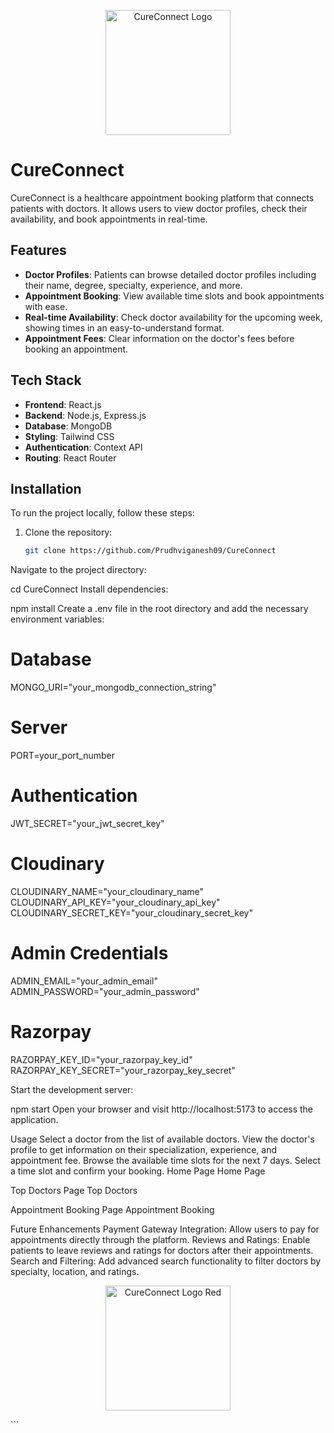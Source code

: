 <p align="center">
  <img src="https://github.com/user-attachments/assets/ece2611f-6ccb-4d6d-8bd8-4d62c82703b3" alt="CureConnect Logo" width="200"/>
</p>

# CureConnect

CureConnect is a healthcare appointment booking platform that connects patients with doctors. It allows users to view doctor profiles, check their availability, and book appointments in real-time.

## Features

- **Doctor Profiles**: Patients can browse detailed doctor profiles including their name, degree, specialty, experience, and more.
- **Appointment Booking**: View available time slots and book appointments with ease.
- **Real-time Availability**: Check doctor availability for the upcoming week, showing times in an easy-to-understand format.
- **Appointment Fees**: Clear information on the doctor's fees before booking an appointment.

## Tech Stack

- **Frontend**: React.js
- **Backend**: Node.js, Express.js
- **Database**: MongoDB
- **Styling**: Tailwind CSS
- **Authentication**: Context API
- **Routing**: React Router

## Installation

To run the project locally, follow these steps:

1. Clone the repository:

   ```bash
   git clone https://github.com/Prudhviganesh09/CureConnect
Navigate to the project directory:

cd CureConnect
Install dependencies:

npm install
Create a .env file in the root directory and add the necessary environment variables:

# Database
MONGO_URI="your_mongodb_connection_string"

# Server
PORT=your_port_number

# Authentication
JWT_SECRET="your_jwt_secret_key"

# Cloudinary
CLOUDINARY_NAME="your_cloudinary_name"
CLOUDINARY_API_KEY="your_cloudinary_api_key"
CLOUDINARY_SECRET_KEY="your_cloudinary_secret_key"

# Admin Credentials
ADMIN_EMAIL="your_admin_email"
ADMIN_PASSWORD="your_admin_password"

# Razorpay
RAZORPAY_KEY_ID="your_razorpay_key_id"
RAZORPAY_KEY_SECRET="your_razorpay_key_secret"


Start the development server:

npm start
Open your browser and visit http://localhost:5173 to access the application.

Usage
Select a doctor from the list of available doctors.
View the doctor's profile to get information on their specialization, experience, and appointment fee.
Browse the available time slots for the next 7 days.
Select a time slot and confirm your booking.
Home Page
Home Page

Top Doctors Page
Top Doctors

Appointment Booking Page
Appointment Booking

Future Enhancements
Payment Gateway Integration: Allow users to pay for appointments directly through the platform.
Reviews and Ratings: Enable patients to leave reviews and ratings for doctors after their appointments.
Search and Filtering: Add advanced search functionality to filter doctors by specialty, location, and ratings.
<p align="center"> <img src="https://github.com/user-attachments/assets/dfa3526f-f2c7-4999-879d-449aab91c674" alt="CureConnect Logo Red" width="200"/> </p> ```
